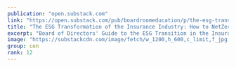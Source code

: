 ```yaml
---
publication: "open.substack.com"
link: "https://open.substack.com/pub/boardroomeducation/p/the-esg-transformation-of-the-insurance"
title: "The ESG Transformation of the Insurance Industry: How to NetZero Your Business "
excerpt: "Board of Directors' Guide to the ESG Transition in the Insurance Industry by Yusuf Azizullah GBAC Boardroomeducation.com CEO"
image: "https://substackcdn.com/image/fetch/w_1200,h_600,c_limit,f_jpg,q_auto:good,fl_progressive:steep/https%3A%2F%2Fbucketeer-e05bbc84-baa3-437e-9518-adb32be77984.s3.amazonaws.com%2Fpublic%2Fimages%2Ff5d13d42-a224-45d3-85d7-6689c200eedb_1920x1080.jpeg"
group: con
rank: 12
---
```

